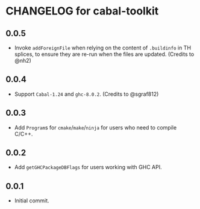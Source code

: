# CHANGELOG for cabal-toolkit

## 0.0.5

* Invoke `addForeignFile` when relying on the content of `.buildinfo` in TH splices, to ensure they are re-run when the files are updated. (Credits to @nh2)

## 0.0.4

* Support `Cabal-1.24` and `ghc-8.0.2`. (Credits to @sgraf812)

## 0.0.3

* Add `Program`s for `cmake`/`make`/`ninja` for users who need to compile C/C++.

## 0.0.2

* Add `getGHCPackageDBFlags` for users working with GHC API.

## 0.0.1

* Initial commit.
